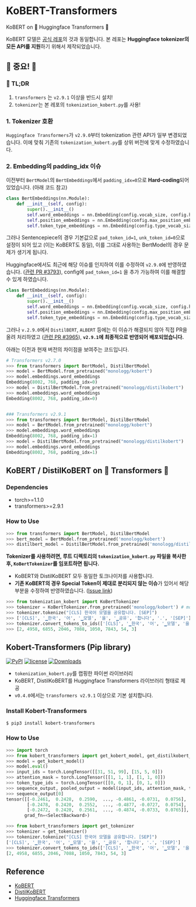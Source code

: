 # KoBERT-Transformers

KoBERT on 🤗 Huggingface Transformers 🤗

KoBERT 모델은 [공식 레포](https://github.com/SKTBrain/KoBERT)의 것과 동일합니다. 본 레포는 **Huggingface tokenizer의 모든 API를 지원**하기 위해서 제작되었습니다.

## 🚨 중요! 🚨

### 🙏 TL;DR

1. `transformers` 는 `v2.9.1` 이상을 반드시 설치!
2. `tokenizer`는 본 레포의 `tokenization_kobert.py`를 사용!

### 1. Tokenizer 호환

`Huggingface Transformers`가 `v2.9.0`부터 tokenization 관련 API가 일부 변경되었습니다. 이에 맞춰 기존의 `tokenization_kobert.py`를 상위 버전에 맞게 수정하였습니다.

### 2. Embedding의 padding_idx 이슈

이전부터 `BertModel`의 `BertEmbeddings`에서 `padding_idx=0`으로 **Hard-coding**되어 있었습니다. (아래 코드 참고)

```python
class BertEmbeddings(nn.Module):
    def __init__(self, config):
        super().__init__()
        self.word_embeddings = nn.Embedding(config.vocab_size, config.hidden_size, padding_idx=0)
        self.position_embeddings = nn.Embedding(config.max_position_embeddings, config.hidden_size)
        self.token_type_embeddings = nn.Embedding(config.type_vocab_size, config.hidden_size)
```

그러나 Sentencepiece의 경우 기본값으로 `pad_token_id=1`, `unk_token_id=0`으로 설정이 되어 있고 (이는 KoBERT도 동일), 이를 그대로 사용하는 BertModel의 경우 문제가 생기게 됩니다.

Huggingface에서도 최근에 해당 이슈를 인지하여 이를 수정하여 `v2.9.0`에 반영하였습니다. ([관련 PR #3793](https://github.com/huggingface/transformers/pull/3793)), config에 `pad_token_id=1` 을 추가 가능하여 이를 해결할 수 있게 하였습니다.

```python
class BertEmbeddings(nn.Module):
    def __init__(self, config):
        super().__init__()
        self.word_embeddings = nn.Embedding(config.vocab_size, config.hidden_size, padding_idx=config.pad_token_id)
        self.position_embeddings = nn.Embedding(config.max_position_embeddings, config.hidden_size)
        self.token_type_embeddings = nn.Embedding(config.type_vocab_size, config.hidden_size)
```

그러나 `v.2.9.0`에서 `DistilBERT`, `ALBERT` 등에는 이 이슈가 해결되지 않아 직접 PR을 올려 처리하였고 ([관련 PR #3965](https://github.com/huggingface/transformers/pull/3965)), **`v2.9.1`에 최종적으로 반영되어 배포되었습니다.**

아래는 이전과 현재 버전의 차이점을 보여주는 코드입니다.

```python
# Transformers v2.7.0
>>> from transformers import BertModel, DistilBertModel
>>> model = BertModel.from_pretrained("monologg/kobert")
>>> model.embeddings.word_embeddings
Embedding(8002, 768, padding_idx=0)
>>> model = DistilBertModel.from_pretrained("monologg/distilkobert")
>>> model.embeddings.word_embeddings
Embedding(8002, 768, padding_idx=0)


### Transformers v2.9.1
>>> from transformers import BertModel, DistilBertModel
>>> model = BertModel.from_pretrained("monologg/kobert")
>>> model.embeddings.word_embeddings
Embedding(8002, 768, padding_idx=1)
>>> model = DistilBertModel.from_pretrained("monologg/distilkobert")
>>> model.embeddings.word_embeddings
Embedding(8002, 768, padding_idx=1)
```

## KoBERT / DistilKoBERT on 🤗 Transformers 🤗

### Dependencies

- torch>=1.1.0
- transformers>=2.9.1

### How to Use

```python
>>> from transformers import BertModel, DistilBertModel
>>> bert_model = BertModel.from_pretrained('monologg/kobert')
>>> distilbert_model = DistilBertModel.from_pretrained('monologg/distilkobert')
```

**Tokenizer를 사용하려면, 루트 디렉토리의 `tokenization_kobert.py` 파일을 복사한 후, `KoBertTokenizer`를 임포트하면 됩니다.**

- KoBERT와 DistilKoBERT 모두 동일한 토크나이저를 사용합니다.
- **기존 KoBERT의 경우 Special Token이 제대로 분리되지 않는 이슈**가 있어서 해당 부분을 수정하여 반영하였습니다. ([Issue link](https://github.com/SKTBrain/KoBERT/issues/11))

```python
>>> from tokenization_kobert import KoBertTokenizer
>>> tokenizer = KoBertTokenizer.from_pretrained('monologg/kobert') # monologg/distilkobert도 동일
>>> tokenizer.tokenize("[CLS] 한국어 모델을 공유합니다. [SEP]")
>>> ['[CLS]', '▁한국', '어', '▁모델', '을', '▁공유', '합니다', '.', '[SEP]']
>>> tokenizer.convert_tokens_to_ids(['[CLS]', '▁한국', '어', '▁모델', '을', '▁공유', '합니다', '.', '[SEP]'])
>>> [2, 4958, 6855, 2046, 7088, 1050, 7843, 54, 3]
```

## Kobert-Transformers (Pip library)

[![PyPI](https://img.shields.io/pypi/v/kobert-transformers)](https://pypi.org/project/kobert-transformers/)
[![license](https://img.shields.io/badge/license-Apache%202.0-red)](https://github.com/monologg/DistilKoBERT/blob/master/LICENSE)
[![Downloads](https://pepy.tech/badge/kobert-transformers)](https://pepy.tech/project/kobert-transformers)

- `tokenization_kobert.py`를 랩핑한 파이썬 라이브러리
- KoBERT, DistilKoBERT를 Huggingface Transformers 라이브러리 형태로 제공
- `v0.4.0`에서는 `transformers v2.9.1` 이상으로 기본 설치합니다.

### Install Kobert-Transformers

```bash
$ pip3 install kobert-transformers
```

### How to Use

```python
>>> import torch
>>> from kobert_transformers import get_kobert_model, get_distilkobert_model
>>> model = get_kobert_model()
>>> model.eval()
>>> input_ids = torch.LongTensor([[31, 51, 99], [15, 5, 0]])
>>> attention_mask = torch.LongTensor([[1, 1, 1], [1, 1, 0]])
>>> token_type_ids = torch.LongTensor([[0, 0, 1], [0, 1, 0]])
>>> sequence_output, pooled_output = model(input_ids, attention_mask, token_type_ids)
>>> sequence_output[0]
tensor([[-0.2461,  0.2428,  0.2590,  ..., -0.4861, -0.0731,  0.0756],
        [-0.2478,  0.2420,  0.2552,  ..., -0.4877, -0.0727,  0.0754],
        [-0.2472,  0.2420,  0.2561,  ..., -0.4874, -0.0733,  0.0765]],
       grad_fn=<SelectBackward>)
```

```python
>>> from kobert_transformers import get_tokenizer
>>> tokenizer = get_tokenizer()
>>> tokenizer.tokenize("[CLS] 한국어 모델을 공유합니다. [SEP]")
['[CLS]', '▁한국', '어', '▁모델', '을', '▁공유', '합니다', '.', '[SEP]']
>>> tokenizer.convert_tokens_to_ids(['[CLS]', '▁한국', '어', '▁모델', '을', '▁공유', '합니다', '.', '[SEP]'])
[2, 4958, 6855, 2046, 7088, 1050, 7843, 54, 3]
```

## Reference

- [KoBERT](https://github.com/SKTBrain/KoBERT)
- [DistilKoBERT](https://github.com/monologg/DistilKoBERT)
- [Huggingface Transformers](https://github.com/huggingface/transformers)
